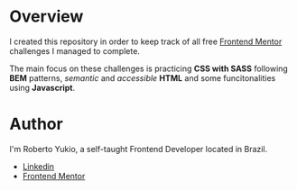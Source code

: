 # Overview

I created this repository in order to keep track of all free [Frontend Mentor](https://www.frontendmentor.io/) challenges I managed to complete.

The main focus on these challenges is practicing **CSS with SASS** following **BEM** patterns, _semantic_ and _accessible_ **HTML** and some funcitonalities using **Javascript**.

<!-- 
# Live Demo

All challenges are available through a portfolio made for displaying them live. -->

# Author

I'm Roberto Yukio, a self-taught Frontend Developer located in Brazil.

- [Linkedin](https://www.linkedin.com/in/roberto-yukio)
- [Frontend Mentor](https://www.frontendmentor.io/profile/RyukioMiyamoto)
